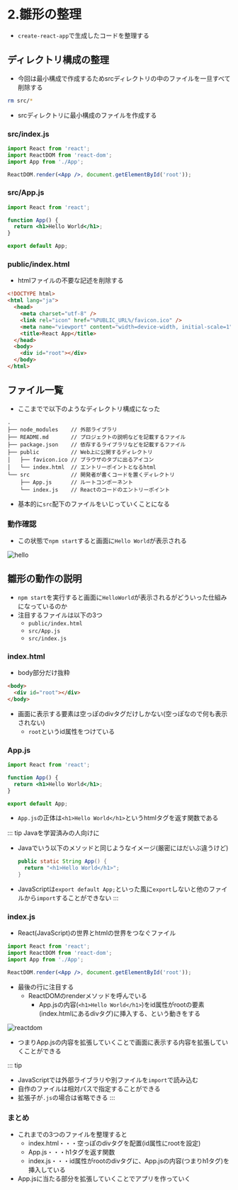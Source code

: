 # 2.雛形の整理

- `create-react-app`で生成したコードを整理する

## ディレクトリ構成の整理

- 今回は最小構成で作成するためsrcディレクトリの中のファイルを一旦すべて削除する

```bash
rm src/*
```

- srcディレクトリに最小構成のファイルを作成する

### src/index.js

```jsx
import React from 'react';
import ReactDOM from 'react-dom';
import App from './App';

ReactDOM.render(<App />, document.getElementById('root'));
```

### src/App.js

```jsx
import React from 'react';

function App() {
  return <h1>Hello World</h1>;
}

export default App;
```

### public/index.html

- htmlファイルの不要な記述を削除する

```html
<!DOCTYPE html>
<html lang="ja">
  <head>
    <meta charset="utf-8" />
    <link rel="icon" href="%PUBLIC_URL%/favicon.ico" />
    <meta name="viewport" content="width=device-width, initial-scale=1" />
    <title>React App</title>
  </head>
  <body>
    <div id="root"></div>
  </body>
</html>
```

## ファイル一覧

- ここまでで以下のようなディレクトリ構成になった

```
.
├── node_modules    // 外部ライブラリ
├── README.md       // プロジェクトの説明などを記載するファイル
├── package.json    // 依存するライブラリなどを記載するファイル
├── public          // Web上に公開するディレクトリ
│   ├── favicon.ico // ブラウザのタブに出るアイコン
│   └── index.html  // エントリーポイントとなるhtml
└── src             // 開発者が書くコードを置くディレクトリ
    ├── App.js      // ルートコンポーネント
    └── index.js    // Reactのコードのエントリーポイント
```

- 基本的に`src`配下のファイルをいじっていくことになる

### 動作確認

- この状態で`npm start`すると画面に`Hello World`が表示される

![hello](/images/2/hello.png)

## 雛形の動作の説明

- `npm start`を実行すると画面に`HelloWorld`が表示されるがどういった仕組みになっているのか
- 注目するファイルは以下の3つ
    - `public/index.html`
    - `src/App.js`
    - `src/index.js`

### index.html

- body部分だけ抜粋

```html
<body>
  <div id="root"></div>
</body>
```

- 画面に表示する要素は空っぽのdivタグだけしかない(空っぽなので何も表示されない)
    - `root`というid属性をつけている

### App.js


```jsx
import React from 'react';

function App() {
  return <h1>Hello World</h1>;
}

export default App;
```

- `App.js`の正体は`<h1>Hello World</h1>`というhtmlタグを返す関数である

::: tip Javaを学習済みの人向けに
- Javaでいう以下のメソッドと同じようなイメージ(厳密にはだいぶ違うけど)
  ```java
  public static String App() {
    return "<h1>Hello World</h1>";
  }
  ```
- JavaScriptは`export default App;`といった風に`export`しないと他のファイルから`import`することができない
:::

### index.js

- React(JavaScript)の世界とhtmlの世界をつなぐファイル

```jsx
import React from 'react';
import ReactDOM from 'react-dom';
import App from './App';

ReactDOM.render(<App />, document.getElementById('root'));
```

- 最後の行に注目する
    - ReactDOMのrenderメソッドを呼んでいる
        - App.jsの内容(`<h1>Hello World</h1>`)をid属性がrootの要素(index.htmlにあるdivタグ)に挿入する、という動きをする

![reactdom](/images/2/reactdom.png)

- つまりApp.jsの内容を拡張していくことで画面に表示する内容を拡張していくことができる

::: tip
- JavaScriptでは外部ライブラリや別ファイルを`import`で読み込む
- 自作のファイルは相対パスで指定することができる
- 拡張子が`.js`の場合は省略できる
:::

### まとめ

- これまでの3つのファイルを整理すると
    - index.html・・・空っぽのdivタグを配置(id属性にrootを設定)
    - App.js・・・h1タグを返す関数
    - index.js・・・id属性がrootのdivタグに、App.jsの内容(つまりh1タグ)を挿入している
- App.jsに当たる部分を拡張していくことでアプリを作っていく
